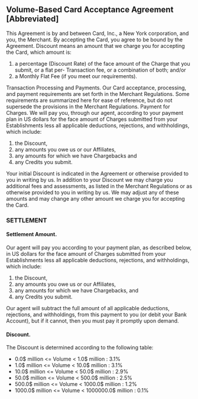 ## Volume-Based Card Acceptance Agreement [Abbreviated]

This Agreement is by and between Card, Inc., a New York corporation, and you, the Merchant. By accepting the Card, you agree to be bound by the Agreement. 
Discount means an amount that we charge you for accepting the Card, which amount is: 

1. a percentage (Discount Rate) of the face amount of the Charge that you submit, or a flat per-
Transaction fee, or a combination of both; and/or 
1. a Monthly Flat Fee (if you meet our requirements).

Transaction Processing and Payments. Our Card acceptance, processing, and payment requirements are set forth in the Merchant Regulations. Some requirements are summarized here for ease of reference, but do not supersede the provisions in the Merchant Regulations.
Payment for Charges. We will pay you, through our agent, according to your payment plan in US dollars for the face amount of Charges submitted from your Establishments less all applicable deductions, rejections, and withholdings, which include: 

1. the Discount, 
1. any amounts you owe us or our Affiliates, 
1. any amounts for which we have Chargebacks and 
1. any Credits you submit.

Your initial Discount is indicated in the Agreement or otherwise provided to you in writing by us. In addition to your Discount we may charge you additional fees and assessments, as listed in the Merchant Regulations or as otherwise provided to you in writing by us. We may adjust any of these amounts and may change any other amount we charge you for accepting the Card.

### SETTLEMENT
#### Settlement Amount.
Our agent will pay you according to your payment plan, as described below, in US dollars for the face amount of Charges submitted from your Establishments less all applicable deductions, rejections, and withholdings, which include: 

1. the Discount, 
1. any amounts you owe us or our Affiliates, 
1. any amounts for which we have Chargebacks, and
1. any Credits you submit.

Our agent will subtract the full amount of all applicable deductions, rejections, and withholdings, from this payment to you (or debit your Bank Account), but if it cannot, then you must pay it promptly upon demand.

#### Discount.

The Discount is determined according to the following table:

- 0.0$ million <= Volume < 1.0$ million : 3.1%
- 1.0$ million <= Volume < 10.0$ million : 3.1%
- 10.0$ million <= Volume < 50.0$ million : 2.9%
- 50.0$ million <= Volume < 500.0$ million : 2.5%
- 500.0$ million <= Volume < 1000.0$ million : 1.2%
- 1000.0$ million <= Volume < 1000000.0$ million : 0.1%
